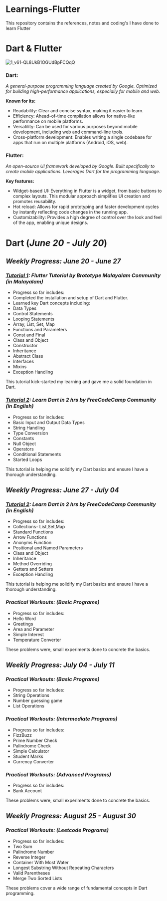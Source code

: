 # Learnings-Flutter
This repository contains the references, notes and coding's I have done to learn Flutter

# Dart & Flutter
![1_v61-QL8UkB1OGUdBpFCQqQ](https://github.com/Jain-Paul-9933/Learnings-Flutter/assets/137151795/64c2d78c-5d01-4a50-9c30-65f33a8ff2e8)

### Dart: ###

*A general-purpose programming language created by Google.
Optimized for building high-performance applications, especially for mobile and web*.

**Known for its:**
- Readability: Clear and concise syntax, making it easier to learn.
- Efficiency: Ahead-of-time compilation allows for native-like performance on mobile platforms.
- Versatility: Can be used for various purposes beyond mobile development, including web and command-line tools.
- Cross-platform development: Enables writing a single codebase for apps that run on multiple platforms (Android, iOS, web).

### Flutter: ###

*An open-source UI framework developed by Google.
Built specifically to create mobile applications.
Leverages Dart for the programming language.*

**Key features:**
- Widget-based UI: Everything in Flutter is a widget, from basic buttons to complex layouts. This modular approach simplifies UI creation and promotes reusability.
- Hot reload: Allows for rapid prototyping and faster development cycles by instantly reflecting code changes in the running app.
- Customizability: Provides a high degree of control over the look and feel of the app, enabling unique designs.

# Dart (***June 20 - July 20***) #

## *Weekly Progress: June 20 - June 27*

### ***[Tutorial 1](https://youtu.be/M3ni_jDqY6E?feature=shared): Flutter Tutorial by Brototype Malayalam Community (in Malayalam)***

- Progress so far includes:
- Completed the installation and setup of Dart and Flutter.
- Learned key Dart concepts including:
- Data Types
- Control Statements
- Looping Statements
- Array, List, Set, Map
- Functions and Parameters
- Const and Final
- Class and Object
- Constructor
- Inheritance
- Abstract Class
- Interfaces
- Mixins
- Exception Handling
  
This tutorial kick-started my learning and gave me a solid foundation in Dart.

### ***[Tutorial 2](https://youtu.be/Ej_Pcr4uC2Q?feature=shared): Learn Dart in 2 hrs by FreeCodeCamp Community (in English)***

- Progress so far includes:
- Basic Input and Output
 Data Types
- String Handling
- Type Conversion
- Constants
- Null Object
- Operators
- Conditional Statements
- Started Loops
  
This tutorial is helping me solidify my Dart basics and ensure I have a thorough understanding.

## *Weekly Progress: June 27 - July 04*

### ***[Tutorial 2](https://youtu.be/Ej_Pcr4uC2Q?feature=shared): Learn Dart in 2 hrs by FreeCodeCamp Community (in English)***

- Progress so far includes:
- Collections- List,Set,Map
- Standard Functions
- Arrow Functions
- Anonyms Function
- Positional and Named Parameters
- Class and Object
- Inheritance
- Method Overriding
- Getters and Setters
- Exception Handling

This tutorial is helping me solidify my Dart basics and ensure I have a thorough understanding.

### ***Practical Workouts: (Basic Programs)***

- Progress so far includes:
- Hello Word
- Greetings
- Area and Parameter
- Simple Interest
- Temperature Converter

These problems were, small experiments done to concrete the basics.

## *Weekly Progress: July 04 - July 11*

### ***Practical Workouts: (Basic Programs)***

- Progress so far includes:
- String Operations
- Number guessing game
- List Operations

### ***Practical Workouts: (Intermediate Programs)***

- Progress so far includes:
- FizzBuzz
- Prime Number Check
- Palindrome Check
- Simple Calculator
- Student Marks
- Currency Converter

### ***Practical Workouts: (Advanced Programs)***

- Progress so far includes:
- Bank Account

These problems were, small experiments done to concrete the basics.

## *Weekly Progress: August 25 - August 30*

### ***Practical Workouts: (Leetcode Programs)***

- Progress so far includes:
- Two Sum
- Palindrome Number 
- Reverse Integer
- Container With Most Water
- Longest Substring Without Repeating Characters
- Valid Parentheses
- Merge Two Sorted Lists


These problems cover a wide range of fundamental concepts in Dart programming.

